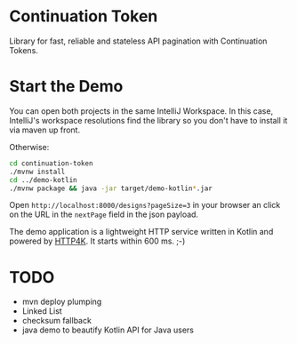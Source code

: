 # Continuation Token

Library for fast, reliable and stateless API pagination with Continuation Tokens.

# Start the Demo

You can open both projects in the same IntelliJ Workspace. In this case, IntelliJ's workspace resolutions find the library so you don't have to install it via maven up front.

Otherwise:

```bash
cd continuation-token
./mvnw install
cd ../demo-kotlin
./mvnw package && java -jar target/demo-kotlin*.jar
```

Open `http://localhost:8000/designs?pageSize=3` in your browser an click on the URL in the `nextPage` field in the json payload.

The demo application is a lightweight HTTP service written in Kotlin and powered by [HTTP4K](https://www.http4k.org/). It starts within 600 ms. ;-) 

# TODO

- mvn deploy plumping
- Linked List
- checksum fallback
- java demo to beautify Kotlin API for Java users